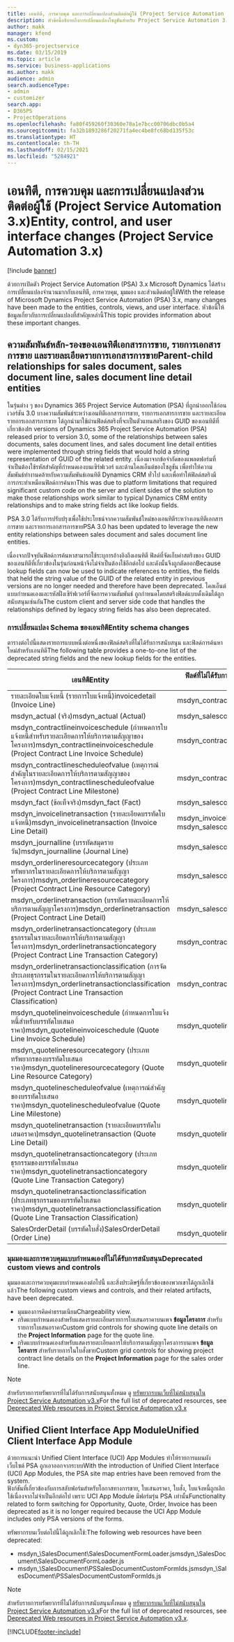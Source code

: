 ```yaml
---
title: เอนทิตี, การควบคุม และการเปลี่ยนแปลงส่วนติดต่อผู้ใช้ (Project Service Automation 3.x)
description: หัวข้อนี้อธิบายถึงการเปลี่ยนแปลงโซลูชันสำหรับ Project Service Automation 3.x Microsoft Dynamics
author: makk
manager: kfend
ms.custom:
- dyn365-projectservice
ms.date: 03/15/2019
ms.topic: article
ms.service: business-applications
ms.author: makk
audience: admin
search.audienceType:
- admin
- customizer
search.app:
- D365PS
- ProjectOperations
ms.openlocfilehash: fa80f459260f30360e78a1e7bcc00706dbc0b5a4
ms.sourcegitcommit: fa32b1893286f20271fa4ec4be8fc68bd135f53c
ms.translationtype: HT
ms.contentlocale: th-TH
ms.lasthandoff: 02/15/2021
ms.locfileid: "5284921"
---
```

# <a name="entity-control-and-user-interface-changes-project-service-automation-3x"></a><span data-ttu-id="01b4c-103">เอนทิตี, การควบคุม และการเปลี่ยนแปลงส่วนติดต่อผู้ใช้ (Project Service Automation 3.x)</span><span class="sxs-lookup"><span data-stu-id="01b4c-103">Entity, control, and user interface changes (Project Service Automation 3.x)</span></span>

[!include [banner](../../includes/psa-now-project-operations.md)]


<span data-ttu-id="01b4c-104">ด้วยการเปิดตัว Project Service Automation (PSA) 3.x Microsoft Dynamics ได้สร้างการเปลี่ยนแปลงจำนวนมากกับเอนทิตี, การควบคุม, มุมมอง และส่วนติดต่อผู้ใช้</span><span class="sxs-lookup"><span data-stu-id="01b4c-104">With the release of Microsoft Dynamics Project Service Automation (PSA) 3.x, many changes have been made to the entities, controls, views, and user interface.</span></span> <span data-ttu-id="01b4c-105">หัวข้อนี้ให้ข้อมูลเกี่ยวกับการเปลี่ยนแปลงที่สำคัญเหล่านี้</span><span class="sxs-lookup"><span data-stu-id="01b4c-105">This topic provides information about these important changes.</span></span>

## <a name="parent-child-relationships-for-sales-document-sales-document-line-sales-document-line-detail-entities"></a><span data-ttu-id="01b4c-106">ความสัมพันธ์หลัก-รองของเอนทิตีเอกสารการขาย, รายการเอกสารการขาย และรายละเอียดรายการเอกสารการขาย</span><span class="sxs-lookup"><span data-stu-id="01b4c-106">Parent-child relationships for sales document, sales document line, sales document line detail entities</span></span>
<span data-ttu-id="01b4c-107">ในรุ่นต่าง ๆ ของ Dynamics 365 Project Service Automation (PSA) ที่ถูกนำออกใช้ก่อนเวอร์ชัน 3.0 บางความสัมพันธ์ระหว่างเอนทิตีเอกสารการขาย, รายการเอกสารการขาย และรายละเอียดรายการเอกสารการขาย ได้ถูกนำมาใช้ผ่านฟิลด์สตริงที่จะเป็นตัวแทนสตริงของ GUID ของเอนทิตีที่เกี่ยวข้อง</span><span class="sxs-lookup"><span data-stu-id="01b4c-107">In versions of Dynamics 365 Project Service Automation (PSA) released prior to version 3.0, some of the relationships between sales documents, sales document lines, and sales document line detail entities were implemented through string fields that would hold a string representation of GUID of the related entity.</span></span> <span data-ttu-id="01b4c-108">เนื่องมาจากข้อจำกัดของแพลตฟอร์มที่จำเป็นต้องใช้รหัสสำคัญที่กำหนดเองบนเซิร์ฟเวอร์ และด้านไคลเอ็นต์ของโซลูชัน เพื่อทำให้ความสัมพันธ์ทำงานคล้ายกับความสัมพันธ์เอนทิตี Dynamics CRM ทั่วไป และเพื่อทำให้ฟิลด์สตริงมีการกระทำเหมือนฟิลด์การค้นหา</span><span class="sxs-lookup"><span data-stu-id="01b4c-108">This was due to platform limitations that required significant custom code on the server and client sides of the solution to make those relationships work similar to typical Dynamics CRM entity relationships and to make string fields act like lookup fields.</span></span>

<span data-ttu-id="01b4c-109">PSA 3.0 ได้รับการปรับปรุงเพื่อใช้ประโยชน์จากความสัมพันธ์ใหม่ของเอนทิตีระหว่างเอนทิตีเอกสารการขาย และรายการเอกสารการขาย</span><span class="sxs-lookup"><span data-stu-id="01b4c-109">PSA 3.0 has been updated to leverage the new entity relationships between sales document and sales document line entities.</span></span>

<span data-ttu-id="01b4c-110">เนื่องจากปัจจุบันฟิลด์การค้นหาสามารถใช้ระบุการอ้างอิงถึงเอนทิตี ฟิลด์ที่จัดเก็บค่าสตริงของ GUID ของเอนทิตีที่เกี่ยวข้องในรุ่นก่อนหน้าจึงไม่จำเป็นต้องใช้อีกต่อไป และดังนั้นจึงถูกตัดออก</span><span class="sxs-lookup"><span data-stu-id="01b4c-110">Because lookup fields can now be used to indicate references to entities, the fields that held the string value of the GUID of the related entity in previous versions are no longer needed and therefore have been deprecated.</span></span> <span data-ttu-id="01b4c-111">ไคลเอ็นต์แบบกำหนดเองและรหัสฝั่งเซิร์ฟเวอร์ที่จัดการความสัมพันธ์ ถูกกำหนดโดยสตริงฟิลด์แบบดั้งเดิมได้ถูกสนับสนุนเช่นกัน</span><span class="sxs-lookup"><span data-stu-id="01b4c-111">The custom client and server side code that handles the relationships defined by legacy string fields has also been deprecated.</span></span>

### <a name="entity-schema-changes"></a><span data-ttu-id="01b4c-112">การเปลี่ยนแปลง Schema ของเอนทิตี</span><span class="sxs-lookup"><span data-stu-id="01b4c-112">Entity schema changes</span></span>
<span data-ttu-id="01b4c-113">ตารางต่อไปนี้แสดงรายการแบบหนึ่งต่อหนึ่งของฟิลด์สตริงที่ไม่ได้รับการสนับสนุน และฟิลด์การค้นหาใหม่สำหรับเอนทิตี</span><span class="sxs-lookup"><span data-stu-id="01b4c-113">The following table provides a one-to-one list of the deprecated string fields and the new lookup fields for the entities.</span></span> 

 <span data-ttu-id="01b4c-114">เอนทิตี</span><span class="sxs-lookup"><span data-stu-id="01b4c-114">Entity</span></span> |   <span data-ttu-id="01b4c-115">ฟิลด์ที่ไม่ได้รับการสนับสนุน (สตริง)</span><span class="sxs-lookup"><span data-stu-id="01b4c-115">Deprecated field (String)</span></span> | <span data-ttu-id="01b4c-116">ฟิลด์ใหม่ (การค้นหา)</span><span class="sxs-lookup"><span data-stu-id="01b4c-116">New field (Lookup)</span></span>
--- | --- | ---
<span data-ttu-id="01b4c-117">รายละเอียดใบแจ้งหนี้ (รายการใบแจ้งหนี้)</span><span class="sxs-lookup"><span data-stu-id="01b4c-117">invoicedetail (Invoice Line)</span></span> |  <span data-ttu-id="01b4c-118">msdyn_contractline</span><span class="sxs-lookup"><span data-stu-id="01b4c-118">msdyn_contractline</span></span> |    <span data-ttu-id="01b4c-119">msdyn_contractlineid</span><span class="sxs-lookup"><span data-stu-id="01b4c-119">msdyn_contractlineid</span></span>
<span data-ttu-id="01b4c-120">msdyn_actual (จริง)</span><span class="sxs-lookup"><span data-stu-id="01b4c-120">msdyn_actual (Actual)</span></span> | <span data-ttu-id="01b4c-121">msdyn_salescontractline</span><span class="sxs-lookup"><span data-stu-id="01b4c-121">msdyn_salescontractline</span></span> |   <span data-ttu-id="01b4c-122">msdyn_salescontractlineid</span><span class="sxs-lookup"><span data-stu-id="01b4c-122">msdyn_salescontractlineid</span></span>
<span data-ttu-id="01b4c-123">msdyn_contractlineinvoiceschedule (กำหนดการใบแจ้งหนี้สำหรับรายละเอียดการให้บริการตามสัญญาของโครงการ)</span><span class="sxs-lookup"><span data-stu-id="01b4c-123">msdyn_contractlineinvoiceschedule (Project Contract Line Invoice Schedule)</span></span> |    <span data-ttu-id="01b4c-124">msdyn_contractline</span><span class="sxs-lookup"><span data-stu-id="01b4c-124">msdyn_contractline</span></span> |    <span data-ttu-id="01b4c-125">msdyn_contractlineid</span><span class="sxs-lookup"><span data-stu-id="01b4c-125">msdyn_contractlineid</span></span>
<span data-ttu-id="01b4c-126">msdyn_contractlinescheduleofvalue (เหตุการณ์สำคัญในรายละเอียดการให้บริการตามสัญญาของโครงการ)</span><span class="sxs-lookup"><span data-stu-id="01b4c-126">msdyn_contractlinescheduleofvalue (Project Contract Line Milestone)</span></span> |   <span data-ttu-id="01b4c-127">msdyn_contractline</span><span class="sxs-lookup"><span data-stu-id="01b4c-127">msdyn_contractline</span></span> |    <span data-ttu-id="01b4c-128">msdyn_contractlineid</span><span class="sxs-lookup"><span data-stu-id="01b4c-128">msdyn_contractlineid</span></span>
<span data-ttu-id="01b4c-129">msdyn_fact (ข้อเท็จจริง)</span><span class="sxs-lookup"><span data-stu-id="01b4c-129">msdyn_fact (Fact)</span></span> | <span data-ttu-id="01b4c-130">msdyn_salescontractline</span><span class="sxs-lookup"><span data-stu-id="01b4c-130">msdyn_salescontractline</span></span> |   <span data-ttu-id="01b4c-131">msdyn_salescontractlineid</span><span class="sxs-lookup"><span data-stu-id="01b4c-131">msdyn_salescontractlineid</span></span>
<span data-ttu-id="01b4c-132">msdyn_invoicelinetransaction (รายละเอียดบรรทัดใบแจ้งหนี้)</span><span class="sxs-lookup"><span data-stu-id="01b4c-132">msdyn_invoicelinetransaction (Invoice Line Detail)</span></span> | <span data-ttu-id="01b4c-133">msdyn_invoiceline</span><span class="sxs-lookup"><span data-stu-id="01b4c-133">msdyn_invoiceline</span></span> <br> <span data-ttu-id="01b4c-134">msdyn_salescontractline</span><span class="sxs-lookup"><span data-stu-id="01b4c-134">msdyn_salescontractline</span></span> | <span data-ttu-id="01b4c-135">msdyn_invoicelineid</span><span class="sxs-lookup"><span data-stu-id="01b4c-135">msdyn_invoicelineid</span></span> <br> <span data-ttu-id="01b4c-136">msdyn_salescontractlineid</span><span class="sxs-lookup"><span data-stu-id="01b4c-136">msdyn_salescontractlineid</span></span>
<span data-ttu-id="01b4c-137">msdyn_journalline (บรรทัดสมุดรายวัน)</span><span class="sxs-lookup"><span data-stu-id="01b4c-137">msdyn_journalline (Journal Line)</span></span> |  <span data-ttu-id="01b4c-138">msdyn_salescontractline</span><span class="sxs-lookup"><span data-stu-id="01b4c-138">msdyn_salescontractline</span></span> |   <span data-ttu-id="01b4c-139">msdyn_salescontractlineid</span><span class="sxs-lookup"><span data-stu-id="01b4c-139">msdyn_salescontractlineid</span></span>
<span data-ttu-id="01b4c-140">msdyn_orderlineresourcecategory (ประเภททรัพยากรในรายละเอียดการให้บริการตามสัญญาโครงการ)</span><span class="sxs-lookup"><span data-stu-id="01b4c-140">msdyn_orderlineresourcecategory (Project Contract Line Resource Category)</span></span> | <span data-ttu-id="01b4c-141">msdyn_salescontractline</span><span class="sxs-lookup"><span data-stu-id="01b4c-141">msdyn_salescontractline</span></span> |   <span data-ttu-id="01b4c-142">msdyn_contractlineid</span><span class="sxs-lookup"><span data-stu-id="01b4c-142">msdyn_contractlineid</span></span>
<span data-ttu-id="01b4c-143">msdyn_orderlinetransaction (บรรทัดรายละเอียดการให้บริการตามสัญญาโครงการ)</span><span class="sxs-lookup"><span data-stu-id="01b4c-143">msdyn_orderlinetransaction (Project Contract Line Detail)</span></span> | <span data-ttu-id="01b4c-144">msdyn_salescontractline</span><span class="sxs-lookup"><span data-stu-id="01b4c-144">msdyn_salescontractline</span></span> |   <span data-ttu-id="01b4c-145">msdyn_salescontractlineid</span><span class="sxs-lookup"><span data-stu-id="01b4c-145">msdyn_salescontractlineid</span></span>
<span data-ttu-id="01b4c-146">msdyn_orderlinetransactioncategory (ประเภทธุรกรรมในรายละเอียดการให้บริการตามสัญญาโครงการ)</span><span class="sxs-lookup"><span data-stu-id="01b4c-146">msdyn_orderlinetransactioncategory (Project Contract Line Transaction Category)</span></span> |   <span data-ttu-id="01b4c-147">msdyn_contractline</span><span class="sxs-lookup"><span data-stu-id="01b4c-147">msdyn_contractline</span></span> |    <span data-ttu-id="01b4c-148">msdyn_contractlineid</span><span class="sxs-lookup"><span data-stu-id="01b4c-148">msdyn_contractlineid</span></span>
<span data-ttu-id="01b4c-149">msdyn_orderlinetransactionclassification (การจัดประเภทธุรกรรมในรายละเอียดการให้บริการตามสัญญาโครงการ)</span><span class="sxs-lookup"><span data-stu-id="01b4c-149">msdyn_orderlinetransactionclassification (Project Contract Line Transaction Classification)</span></span> |   <span data-ttu-id="01b4c-150">msdyn_contractline</span><span class="sxs-lookup"><span data-stu-id="01b4c-150">msdyn_contractline</span></span> |    <span data-ttu-id="01b4c-151">msdyn_contractlineid</span><span class="sxs-lookup"><span data-stu-id="01b4c-151">msdyn_contractlineid</span></span>
<span data-ttu-id="01b4c-152">msdyn_quotelineinvoiceschedule (กำหนดการใบแจ้งหนี้สำหรับบรรทัดใบเสนอราคา)</span><span class="sxs-lookup"><span data-stu-id="01b4c-152">msdyn_quotelineinvoiceschedule (Quote Line Invoice Schedule)</span></span> |  <span data-ttu-id="01b4c-153">msdyn_quoteline</span><span class="sxs-lookup"><span data-stu-id="01b4c-153">msdyn_quoteline</span></span> |   <span data-ttu-id="01b4c-154">msdyn_quotelineid</span><span class="sxs-lookup"><span data-stu-id="01b4c-154">msdyn_quotelineid</span></span>
<span data-ttu-id="01b4c-155">msdyn_quotelineresourcecategory (ประเภททรัพยากรของบรรทัดใบเสนอราคา)</span><span class="sxs-lookup"><span data-stu-id="01b4c-155">msdyn_quotelineresourcecategory (Quote Line Resource Category)</span></span> |    <span data-ttu-id="01b4c-156">msdyn_quoteline</span><span class="sxs-lookup"><span data-stu-id="01b4c-156">msdyn_quoteline</span></span> |   <span data-ttu-id="01b4c-157">msdyn_quotelineid</span><span class="sxs-lookup"><span data-stu-id="01b4c-157">msdyn_quotelineid</span></span>
<span data-ttu-id="01b4c-158">msdyn_quotelinescheduleofvalue (เหตุการณ์สำคัญของบรรทัดใบเสนอราคา)</span><span class="sxs-lookup"><span data-stu-id="01b4c-158">msdyn_quotelinescheduleofvalue (Quote Line Milestone)</span></span> | <span data-ttu-id="01b4c-159">msdyn_quoteline</span><span class="sxs-lookup"><span data-stu-id="01b4c-159">msdyn_quoteline</span></span> |   <span data-ttu-id="01b4c-160">msdyn_quotelineid</span><span class="sxs-lookup"><span data-stu-id="01b4c-160">msdyn_quotelineid</span></span>
<span data-ttu-id="01b4c-161">msdyn_quotelinetransaction (รายละเอียดบรรทัดใบเสนอราคา)</span><span class="sxs-lookup"><span data-stu-id="01b4c-161">msdyn_quotelinetransaction (Quote Line Detail)</span></span> |    <span data-ttu-id="01b4c-162">msdyn_quoteline</span><span class="sxs-lookup"><span data-stu-id="01b4c-162">msdyn_quoteline</span></span> |   <span data-ttu-id="01b4c-163">msdyn_quotelineid</span><span class="sxs-lookup"><span data-stu-id="01b4c-163">msdyn_quotelineid</span></span>
<span data-ttu-id="01b4c-164">msdyn_quotelinetransactioncategory (ประเภทธุรกรรมของบรรทัดใบเสนอราคา)</span><span class="sxs-lookup"><span data-stu-id="01b4c-164">msdyn_quotelinetransactioncategory (Quote Line Transaction Category)</span></span> |  <span data-ttu-id="01b4c-165">msdyn_quoteline</span><span class="sxs-lookup"><span data-stu-id="01b4c-165">msdyn_quoteline</span></span> |   <span data-ttu-id="01b4c-166">msdyn_quotelineid</span><span class="sxs-lookup"><span data-stu-id="01b4c-166">msdyn_quotelineid</span></span>
<span data-ttu-id="01b4c-167">msdyn_quotelinetransactionclassification (ประเภทธุรกรรมของบรรทัดใบเสนอราคา)</span><span class="sxs-lookup"><span data-stu-id="01b4c-167">msdyn_quotelinetransactionclassification (Quote Line Transaction Classification)</span></span> |  <span data-ttu-id="01b4c-168">msdyn_quoteline</span><span class="sxs-lookup"><span data-stu-id="01b4c-168">msdyn_quoteline</span></span> |   <span data-ttu-id="01b4c-169">msdyn_quotelineid</span><span class="sxs-lookup"><span data-stu-id="01b4c-169">msdyn_quotelineid</span></span>
<span data-ttu-id="01b4c-170">SalesOrderDetail (บรรทัดใบสั่ง)</span><span class="sxs-lookup"><span data-stu-id="01b4c-170">SalesOrderDetail (Order Line)</span></span> | <span data-ttu-id="01b4c-171">msdyn_quotelineid</span><span class="sxs-lookup"><span data-stu-id="01b4c-171">msdyn_quotelineid</span></span> | <span data-ttu-id="01b4c-172">msdyn_quoteline</span><span class="sxs-lookup"><span data-stu-id="01b4c-172">msdyn_quoteline</span></span> 

### <a name="deprecated-custom-views-and-controls"></a><span data-ttu-id="01b4c-173">มุมมองและการควบคุมแบบกำหนดเองที่ไม่ได้รับการสนับสนุน</span><span class="sxs-lookup"><span data-stu-id="01b4c-173">Deprecated custom views and controls</span></span>
<span data-ttu-id="01b4c-174">มุมมองและการควบคุมแบบกำหนดเองต่อไปนี้ และสิ่งประดิษฐ์ที่เกี่ยวข้องของพวกเขาได้ถูกเลิกใช้แล้ว</span><span class="sxs-lookup"><span data-stu-id="01b4c-174">The following custom views and controls, and their related artifacts, have been deprecated.</span></span>

- <span data-ttu-id="01b4c-175">มุมมองการคิดค่าธรรมเนียม</span><span class="sxs-lookup"><span data-stu-id="01b4c-175">Chargeability view.</span></span>
- <span data-ttu-id="01b4c-176">กริดแบบกำหนดเองสำหรับแสดงรายละเอียดรายการใบเสนอราคาบนเพจ **ข้อมูลโครงการ** สำหรับรายการใบเสนอราคา</span><span class="sxs-lookup"><span data-stu-id="01b4c-176">Custom grid controls for showing quote line details on the **Project Information** page for the quote line.</span></span>
- <span data-ttu-id="01b4c-177">กริดแบบกำหนดเองสำหรับแสดงรายละเอียดการให้บริการตามสัญญาโครงการบนเพจ **ข้อมูลโครงการ** สำหรับรายการในใบสั่งขาย</span><span class="sxs-lookup"><span data-stu-id="01b4c-177">Custom grid controls for showing project contract line details on the **Project Information** page for the sales order line.</span></span>

> [!NOTE]
> <span data-ttu-id="01b4c-178">สำหรับรายการทรัพยากรที่ไม่ได้รับการสนับสนุนทั้งหมด ดู [ทรัพยากรบนเว็บที่ไม่สนับสนุนใน Project Service Automation v3.x](../developer-guides/web-resources-deprecated-v3.x.md)</span><span class="sxs-lookup"><span data-stu-id="01b4c-178">For the full list of deprecated resources, see [Deprecated Web resources in Project Service Automation v3.x](../developer-guides/web-resources-deprecated-v3.x.md)</span></span>

## <a name="unified-client-interface-app-module"></a><span data-ttu-id="01b4c-179">Unified Client Interface App Module</span><span class="sxs-lookup"><span data-stu-id="01b4c-179">Unified Client Interface App Module</span></span>
<span data-ttu-id="01b4c-180">ด้วยการแนะนำ Unified Client Interface (UCI) App Modules ทำให้รายการแผนผังเว็บไซต์ PSA ถูกเอาออกจากระบบ</span><span class="sxs-lookup"><span data-stu-id="01b4c-180">With the introduction of Unified Client Interface (UCI) App Modules, the PSA site map entries have been removed from the system.</span></span>  
<span data-ttu-id="01b4c-181">ฟังก์ชันที่เกี่ยวข้องกับการสลับฟอร์มสำหรับโอกาสทางการขาย, ใบเสนอราคา, ใบสั่ง, ใบแจ้งหนี้ถูกเลิกใช้เนื่องจากไม่จำเป็นอีกต่อไป เพราะ UCI App Module มีฟอร์มรุ่น PSA เท่านั้น</span><span class="sxs-lookup"><span data-stu-id="01b4c-181">Functionality related to form switching for Opportunity, Quote, Order, Invoice has been deprecated as it is no longer required because the UCI App Module includes only PSA versions of the forms.</span></span>  

<span data-ttu-id="01b4c-182">ทรัพยากรบนเว็บต่อไปนี้ได้ถูกเลิกใช้:</span><span class="sxs-lookup"><span data-stu-id="01b4c-182">The following web resources have been deprecated:</span></span>

- <span data-ttu-id="01b4c-183">msdyn_\SalesDocument\SalesDocumentFormLoader.js</span><span class="sxs-lookup"><span data-stu-id="01b4c-183">msdyn_\SalesDocument\SalesDocumentFormLoader.js</span></span>
- <span data-ttu-id="01b4c-184">msdyn_\SalesDocument\PSSalesDocumentCustomFormIds.js</span><span class="sxs-lookup"><span data-stu-id="01b4c-184">msdyn_\SalesDocument\PSSalesDocumentCustomFormIds.js</span></span>

> [!NOTE]
> <span data-ttu-id="01b4c-185">สำหรับรายการทรัพยากรที่ไม่ได้รับการสนับสนุนทั้งหมด ดู [ทรัพยากรบนเว็บที่ไม่สนับสนุนใน Project Service Automation v3.x](../developer-guides/web-resources-deprecated-v3.x.md)</span><span class="sxs-lookup"><span data-stu-id="01b4c-185">For the full list of deprecated resources, see [Deprecated Web resources in Project Service Automation v3.x](../developer-guides/web-resources-deprecated-v3.x.md).</span></span>




[!INCLUDE[footer-include](../../includes/footer-banner.md)]